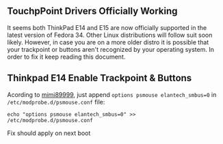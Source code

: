 ## TouchpPoint Drivers Officially Working

It seems both ThinkPad E14 and E15 are now officially supported in the latest version of Fedora 34. Other Linux distributions will follow suit soon likely. However, in case you are on a more older distro it is possible that your trackpoint or buttons aren't recognized by your operating system. In order to fix it keep reading this document.

## Thinkpad E14 Enable Trackpoint & Buttons 

Acording to [mimi89999](https://github.com/rodmaureirac/thinkpad-e14-linux/issues/8), just append `options psmouse elantech_smbus=0` in `/etc/modprobe.d/psmouse.conf` file:

    echo "options psmouse elantech_smbus=0" >> /etc/modprobe.d/psmouse.conf
    
Fix should apply on next boot
